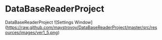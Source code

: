 # DataBaseReaderProject
DataBaseReaderProject 
![Settings Window]
(https://raw.github.com/maystrovoy/DataBaseReaderProject/master/src/resources/images/ver1_5.png)

